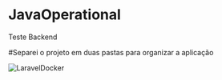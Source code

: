 # JavaOperational
Teste Backend

#Separei o projeto em duas pastas para organizar a aplicação


![LaravelDocker](https://github.com/GabrielR4SH/JavaOperational/assets/59832080/f6d6675c-f8de-4ff2-94cc-973b4570b2ef)
